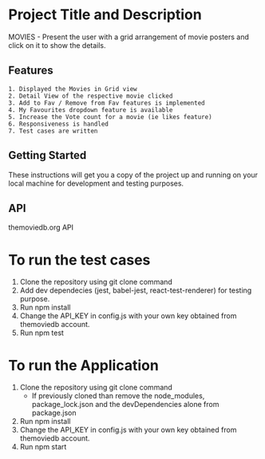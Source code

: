 # Project Title and Description

MOVIES - Present the user with a grid arrangement of movie posters and click on it to show the details.

## Features

```
1. Displayed the Movies in Grid view
2. Detail View of the respective movie clicked
3. Add to Fav / Remove from Fav features is implemented
4. My Favourites dropdown feature is available
5. Increase the Vote count for a movie (ie likes feature)
6. Responsiveness is handled
7. Test cases are written
```


## Getting Started

These instructions will get you a copy of the project up and running on your local machine for development and testing purposes.

## API

themoviedb.org API

# To run the test cases

1. Clone the repository using git clone command
2. Add dev dependecies (jest, babel-jest, react-test-renderer) for testing purpose.
3. Run npm install
4. Change the API_KEY in config.js with your own key obtained from themoviedb account.
5. Run npm test

# To run the Application

1. Clone the repository using git clone command 
     - If previously cloned than remove the node_modules, package_lock.json and the devDependencies alone from package.json
2. Run npm install
3. Change the API_KEY in config.js with your own key obtained from themoviedb account.
4. Run npm start

